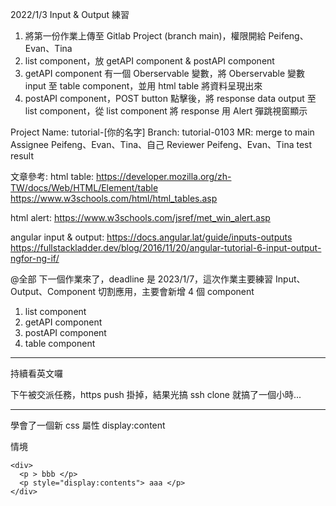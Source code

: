 2022/1/3 Input & Output 練習
1. 將第一份作業上傳至 Gitlab Project (branch main)，權限開給 Peifeng、Evan、Tina
2. list component，放 getAPI component & postAPI component
3. getAPI component 有一個 Oberservable 變數，將 Oberservable 變數 input 至 table component，並用 html table 將資料呈現出來
4. postAPI component，POST button 點擊後，將 response data output 至 list component，從 list component 將 response 用 Alert 彈跳視窗顯示

Project Name: tutorial-[你的名字]
Branch: tutorial-0103
MR:
merge to main
Assignee Peifeng、Evan、Tina、自己
Reviewer Peifeng、Evan、Tina
test result

文章參考:
html table: 
https://developer.mozilla.org/zh-TW/docs/Web/HTML/Element/table
https://www.w3schools.com/html/html_tables.asp

html alert:
https://www.w3schools.com/jsref/met_win_alert.asp

angular input & output:
https://docs.angular.lat/guide/inputs-outputs
https://fullstackladder.dev/blog/2016/11/20/angular-tutorial-6-input-output-ngfor-ng-if/

@全部 下一個作業來了，deadline 是 2023/1/7，這次作業主要練習 Input、Output、Component 切割應用，主要會新增 4 個 component
1. list component
2. getAPI component
3. postAPI component
4. table component

---

持續看英文囉

下午被交派任務，https push 掛掉，結果光搞 ssh clone 就搞了一個小時...

---

學會了一個新 css 屬性 display:content

情境 

```
<div> 
  <p > bbb </p> 
  <p style="display:contents"> aaa </p> 
</div>
```
